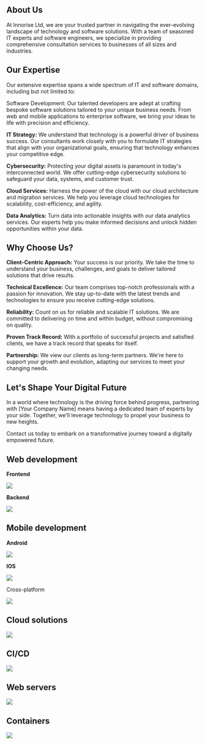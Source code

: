 <h2>About Us</h2>

At Innorise Ltd, we are your trusted partner in navigating the ever-evolving landscape of technology and software solutions. With a team of seasoned IT experts and software engineers, we specialize in providing comprehensive consultation services to businesses of all sizes and industries.

<h2>Our Expertise</h2>

Our extensive expertise spans a wide spectrum of IT and software domains, including but not limited to:

<b></b>Software Development: Our talented developers are adept at crafting bespoke software solutions tailored to your unique business needs. From web and mobile applications to enterprise software, we bring your ideas to life with precision and efficiency.

<b>IT Strategy:</b> We understand that technology is a powerful driver of business success. Our consultants work closely with you to formulate IT strategies that align with your organizational goals, ensuring that technology enhances your competitive edge.

<b>Cybersecurity:</b> Protecting your digital assets is paramount in today's interconnected world. We offer cutting-edge cybersecurity solutions to safeguard your data, systems, and customer trust.

<b>Cloud Services:</b> Harness the power of the cloud with our cloud architecture and migration services. We help you leverage cloud technologies for scalability, cost-efficiency, and agility.

<b>Data Analytics:</b> Turn data into actionable insights with our data analytics services. Our experts help you make informed decisions and unlock hidden opportunities within your data.

<h2>Why Choose Us?</h2>

<b>Client-Centric Approach:</b> Your success is our priority. We take the time to understand your business, challenges, and goals to deliver tailored solutions that drive results.

<b>Technical Excellence:</b> Our team comprises top-notch professionals with a passion for innovation. We stay up-to-date with the latest trends and technologies to ensure you receive cutting-edge solutions.

<b>Reliability:</b> Count on us for reliable and scalable IT solutions. We are committed to delivering on time and within budget, without compromising on quality.

<b>Proven Track Record:</b> With a portfolio of successful projects and satisfied clients, we have a track record that speaks for itself.

<b>Partnership:</b> We view our clients as long-term partners. We're here to support your growth and evolution, adapting our services to meet your changing needs.

<h2>Let's Shape Your Digital Future</h2>

In a world where technology is the driving force behind progress, partnering with [Your Company Name] means having a dedicated team of experts by your side. Together, we'll leverage technology to propel your business to new heights.

Contact us today to embark on a transformative journey toward a digitally empowered future.
<h2>Web development</h2>
<b>Frontend</b>
<p>
  <a href="https://skillicons.dev">
    <img src="https://skillicons.dev/icons?i=astro,react,nextjs" />
  </a>
</p>
<b>Backend</b>
<p>
  <a href="https://skillicons.dev">
    <img src="https://skillicons.dev/icons?i=nodejs,bun,typescript,mongodb,redis" />
  </a>
</p>

<h2>Mobile development</h2>
<b>Android</b>
<p>
  <a href="https://skillicons.dev">
    <img src="https://skillicons.dev/icons?i=kotlin,java" />
  </a>
</p>
<b>IOS</b>
<p>
  <a href="https://skillicons.dev">
    <img src="https://skillicons.dev/icons?i=swift" />
  </a>
</p>
Cross-platform
<p>
  <a href="https://skillicons.dev">
    <img src="https://skillicons.dev/icons?i=flutter" />
  </a>
</p>
<h2>Cloud solutions</h2>
<p>
  <a href="https://skillicons.dev">
    <img src="https://skillicons.dev/icons?i=aws,gcp,heroku" />
  </a>
</p>
<h2>CI/CD</h2>
<p>
  <a href="https://skillicons.dev">
    <img src="https://skillicons.dev/icons?i=jenkins" />
  </a>
</p>

<h2>Web servers</h2>
<p>
  <a href="https://skillicons.dev">
    <img src="https://skillicons.dev/icons?i=nginx" />
  </a>
</p>
<h2>Containers</h2>
<p>
  <a href="https://skillicons.dev">
    <img src="https://skillicons.dev/icons?i=docker" />
  </a>
</p>
